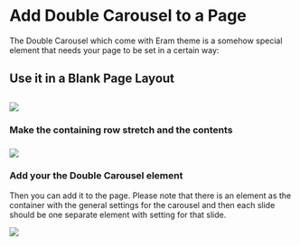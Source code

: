 # Add Double Carousel to a Page

The Double Carousel which come with Eram theme is a somehow special element that needs your page to be set in a certain way:

## Use it in a Blank Page Layout

## ![](https://ticksy_attachments.s3.amazonaws.com/4383482607.jpg)

### Make the containing row stretch and the contents

### ![](https://ticksy_attachments.s3.amazonaws.com/8906212195.jpg)

### Add your the Double Carousel element

Then you can add it to the page. Please note that there is an element as the container with the general settings for the carousel and then each slide should be one separate element with setting for that slide.

![](https://ticksy_attachments.s3.amazonaws.com/1975676281.jpg)

